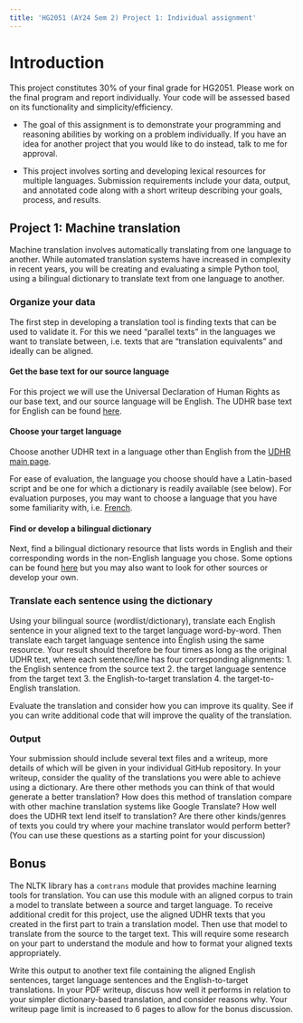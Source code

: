 ```yaml
---
title: 'HG2051 (AY24 Sem 2) Project 1: Individual assignment'
---
```


# Introduction

This project constitutes 30% of your final grade for HG2051. Please work on the final program and report individually. Your code will be assessed based on its functionality and simplicity/efficiency.

*   The goal of this assignment is to demonstrate your programming and reasoning abilities by working on a problem individually. If you have an idea for another project that you would like to do instead, talk to me for approval.

*   This project involves sorting and developing lexical resources for multiple languages. Submission requirements include your data, output, and annotated code along with a short writeup describing your goals, process, and results.


## Project 1: Machine translation

Machine translation involves automatically translating from one language to another. While automated translation systems have increased in complexity in recent years, you will be creating and evaluating a simple Python tool, using a bilingual dictionary to translate text from one language to another.

### Organize your data

The first step in developing a translation tool is finding texts that can be used to validate it. For this we need “parallel texts” in the languages we want to translate between, i.e. texts that are “translation equivalents” and ideally can be aligned.

#### Get the base text for our source language

For this project we will use the Universal Declaration of Human Rights as our base text, and our source language will be English. The UDHR base text for English can be found [here](https://research.ics.aalto.fi/cog/data/udhr/txt/eng.txt).

#### Choose your target language

Choose another UDHR text in a language other than English from the [UDHR main page](https://research.ics.aalto.fi/cog/data/udhr/).

For ease of evaluation, the language you choose should have a Latin-based script and be one for which a dictionary is readily available (see below). For evaluation purposes, you may want to choose a language that you have some familiarity with, i.e. [French](https://research.ics.aalto.fi/cog/data/udhr/txt/frn.txt).

#### Find or develop a bilingual dictionary

Next, find a bilingual dictionary resource that lists words in English and their corresponding words in the non-English language you chose. Some options can be found [here](https://www.dicts.info/uddl.php) but you may also want to look for other sources or develop your own.

### Translate each sentence using the dictionary

Using your bilingual source (wordlist/dictionary), translate each English sentence in your aligned text to the target language word-by-word. Then translate each target language sentence into English using the same resource. Your result should therefore be four times as long as the original UDHR text, where each sentence/line has four corresponding alignments: 1. the English sentence from the source text 2. the target language sentence from the target text 3. the English-to-target translation 4. the target-to-English translation.

Evaluate the translation and consider how you can improve its quality. See if you can write additional code that will improve the quality of the translation.

### Output

Your submission should include several text files and a writeup, more details of which will be given in your individual GitHub repository. In your writeup, consider the quality of the translations you were able to achieve using a dictionary. Are there other methods you can think of that would generate a better translation? How does this method of translation compare with other machine translation systems like Google Translate? How well does the UDHR text lend itself to translation? Are there other kinds/genres of texts you could try where your machine translator would perform better? (You can use these questions as a starting point for your discussion)

## Bonus

The NLTK library has a `comtrans` module that provides machine learning tools for translation. You can use this module with an aligned corpus to train a model to translate between a source and target language. To receive additional credit for this project, use the aligned UDHR texts that you created in the first part to train a translation model. Then use that model to translate from the source to the target text. This will require some research on your part to understand the module and how to format your aligned texts appropriately.

Write this output to another text file containing the aligned English sentences, target language sentences and the English-to-target translations. In your PDF writeup, discuss how well it performs in relation to your simpler dictionary-based translation, and consider reasons why. Your writeup page limit is increased to 6 pages to allow for the bonus discussion.
